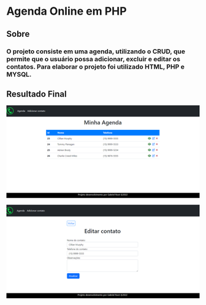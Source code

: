 # Agenda Online em PHP

## Sobre

### O projeto consiste em uma agenda, utilizando o CRUD, que permite que o usuário possa adicionar, excluir e editar os contatos. Para elaborar o projeto foi utilizado HTML, PHP e MYSQL.


## Resultado Final

![image](https://raw.githubusercontent.com/Gabriel-Silvaa/agenda_php/main/agenda.png)

![image](https://raw.githubusercontent.com/Gabriel-Silvaa/agenda_php/main/agenda2.png)




